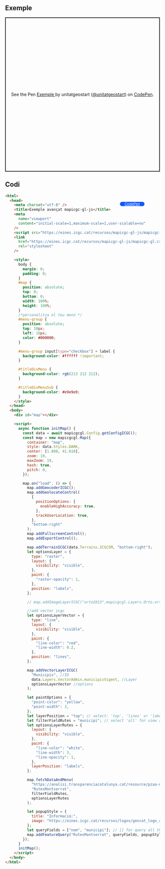## Exemple

<p class="codepen" data-height="500" data-theme-id="light" data-slug-hash="GRLqpOq" data-editable="true" data-user="unitatgeostart" style="height: 500px; box-sizing: border-box; display: flex; align-items: center; justify-content: center; border: 2px solid; margin: 1em 0; padding: 1em;">
  <span>See the Pen <a href="https://codepen.io/unitatgeostart/pen/GRLqpOq">
  Exemple </a> by unitatgeostart (<a href="https://codepen.io/unitatgeostart">@unitatgeostart</a>)
  on <a href="https://codepen.io">CodePen</a>.</span>
</p>
<script async src="https://cpwebassets.codepen.io/assets/embed/ei.js"></script>

<a style="color: white" target="_blank" class=" button btn btn-primary" href="https://codepen.io/unitatgeostart/pen/GRLqpOq">CodePen</a>

<style>
.button{
    position: relative;
    top: 84px;
    z-index: 1;
    /* right: -46px; */
    width: 80px;
    float: right;
    right: 50px;
    background-color: #0d58ff;
    border-radius: 10px;
    text-align: -webkit-center;
    font-size: smaller;
    
  }
    .button:hover{

    background-color: #032879;

  }
  </style>

## Codi

```html
<html>
  <head>
    <meta charset="utf-8" />
    <title>Exemple avançat mapicgc-gl-js</title>
    <meta
      name="viewport"
      content="initial-scale=1,maximum-scale=1,user-scalable=no"
    />
    <script src="https://eines.icgc.cat/recursos/mapicgc-gl-js/mapicgc-gl.js"></script>
    <link
      href="https://eines.icgc.cat/recursos/mapicgc-gl-js/mapicgc-gl.css"
      rel="stylesheet"
    />

    <style>
      body {
        margin: 0;
        padding: 0;
      }
      #map {
        position: absolute;
        top: 0;
        bottom: 0;
        width: 100%;
        height: 100%;
      }
      /*personalitza el teu menú */
      #menu-group {
        position: absolute;
        top: 10px;
        left: 10px;
        color: #000000;
      }

      #menu-group input[type="checkbox"] + label {
        background-color: #ffffff !important;
      }

      #titleDivMenu {
        background-color: rgb(213 212 212);
      }

      #titleDivMenuSub {
        background-color: #e9e9e9;
      }
    </style>
  </head>
  <body>
    <div id="map"></div>

    <script>
      async function initMap() {
        const data = await mapicgcgl.Config.getConfigICGC();
        const map = new mapicgcgl.Map({
          container: "map",
          style: data.Styles.DARK,
          center: [1.808, 41.618],
          zoom: 10,
          maxZoom: 19,
          hash: true,
          pitch: 0,
        });

        map.on("load", () => {
          map.addGeocoderICGC();
          map.addGeolocateControl(
            {
              positionOptions: {
                enableHighAccuracy: true,
              },
              trackUserLocation: true,
            },
            "bottom-right"
          );
          map.addFullscreenControl();
          map.addExportControl();

          map.addTerrainICGC(data.Terrains.ICGC5M, "bottom-right");
          let optionsLayer = {
            type: "raster",
            layout: {
              visibility: "visible",
            },
            paint: {
              "raster-opacity": 1,
            },
            position: "labels",
          };

          // map.addImageLayerICGC("orto2013",mapicgcgl.Layers.Orto.ortofotoColor2013, optionsLayer);

          //add vector icgc
          let optionsLayerVector = {
            type: "line",
            layout: {
              visibility: "visible",
            },
            paint: {
              "line-color": "red",
              "line-width": 0.2,
            },
            position: "lines",
          };

          map.addVectorLayerICGC(
            "Municipis", //ID
            data.Layers.VectorAdmin.municipisVigent, //Layer
            optionsLayerVector //options
          );

          let paintOptions = {
            "point-color": "yellow",
            "point-width": 3,
          };
          let layerPosition = "top"; // select: 'top', 'lines' or 'labels'
          let filterFieldRutes = "municipi"; // select 'all' for view all the features as a single layer
          let optionsLayerRutes = {
            layout: {
              visibility: "visible",
            },
            paint: {
              "line-color": "white",
              "line-width": 3,
              "line-opacity": 1,
            },
            layerPosition: "labels",
          };

          map.fetchDataAndMenu(
            "https://analisi.transparenciacatalunya.cat/resource/pzaa-n72w.geojson",
            "RutesMontserrat",
            filterFieldRutes,
            optionsLayerRutes
          );

          let popupStyle = {
            title: "Informació:",
            image: "https://eines.icgc.cat/recursos/logos/gencat_logo_color.png",
          };
          let queryFields = ["nom", "municipi"]; // [] for query all the properties
          map.addFeatureQuery("RutesMontserrat", queryFields, popupStyle);
        });
      }
      initMap();
    </script>
  </body>
</html>
```
